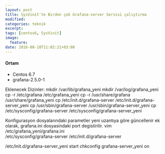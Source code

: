 ```yaml
---
layout: post
title: SysVinit'te Birden çok Grafana-server Servisi çalıştırma
modified:
categories: teknik 
excerpt:
tags: [centos6, SysVinit]
image:
  feature:
date: 2016-08-18T11:02:21+03:00
---
```


#### Ortam
* Centos 6.7
* grafana-2.5.0-1

Eklenecek Dizinler:
mkdir /var/lib/grafana_yeni
mkdir /var/log/grafana_yeni
cp -r /etc/grafana /etc/grafana_yeni
cp -r /usr/share/grafana /usr/share/grafana_yeni
cp /etc/init.d/grafana-server /etc/init.d/grafana-server_yeni
cp /usr/sbin/grafana-server /usr/sbin/grafana-server_yeni
cp /etc/sysconfig/grafana-server /etc/sysconfig/grafana-server_yeni

Konfigurasyon dosyalarındaki parametler yeni uzantıya göre güncellenir
ek olarak, grafana.ini dosyasindaki port degistirilir.
vim /etc/grafana_yeni/grafana.ini \
/etc/sysconfig/grafana-server /etc/init.d/grafana-server

/etc/init.d/grafana-server_yeni start
chkconfig grafana-server_yeni on
